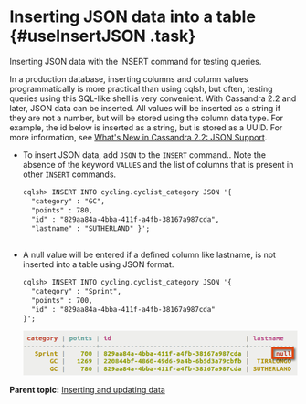 # Inserting JSON data into a table {#useInsertJSON .task}

Inserting JSON data with the INSERT command for testing queries.

In a production database, inserting columns and column values programmatically is more practical than using cqlsh, but often, testing queries using this SQL-like shell is very convenient. With Cassandra 2.2 and later, JSON data can be inserted. All values will be inserted as a string if they are not a number, but will be stored using the column data type. For example, the id below is inserted as a string, but is stored as a UUID. For more information, see [What's New in Cassandra 2.2: JSON Support](https://www.datastax.com/dev/blog/whats-new-in-cassandra-2-2-json-support).

-   To insert JSON data, add `JSON` to the `INSERT` command.. Note the absence of the keyword `VALUES` and the list of columns that is present in other `INSERT` commands.

    ```
    cqlsh> INSERT INTO cycling.cyclist_category JSON '{
      "category" : "GC", 
      "points" : 780, 
      "id" : "829aa84a-4bba-411f-a4fb-38167a987cda",
      "lastname" : "SUTHERLAND" }';
      
    ```

-   A null value will be entered if a defined column like lastname, is not inserted into a table using JSON format.

    ```
    cqlsh> INSERT INTO cycling.cyclist_category JSON '{
      "category" : "Sprint", 
      "points" : 700, 
      "id" : "829aa84a-4bba-411f-a4fb-38167a987cda"
    }';
    ```

    ![](../images/screenshots/useInsertJSON.png)


**Parent topic:** [Inserting and updating data](../../cql/cql_using/useInsertDataTOC.md)

